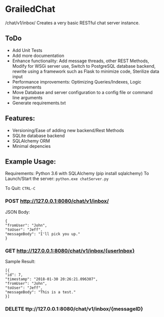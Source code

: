 # GrailedChat
/chat/v1/inbox/
Creates a very basic RESTful chat server instance.

## ToDo
- Add Unit Tests
- Add more documentation
- Enhance functionality: Add message threads, other REST Methods, Modify for WSGi server use, Switch to PostgreSQL database backend, rewrite using a framework such as Flask to minimize code, Sterilize data input
- Performance improvements: Optimizing Queries/Indexes, Logic improvements
- Move Database and server configuration to a config file or command line arguments
- Generate requirements.txt

## Features:
- Versioning/Ease of adding new backend/Rest Methods
- SQLite database backend
- SQLAlchemy ORM
- Minimal depencies

## Example Usage:
Requirements: Python 3.6 with SQLAlchemy (pip install sqlalchemy)
To Launch/Start the server: 
`python.exe chatServer.py`

To Quit:
`CTRL-C`

### POST http://127.0.0.1:8080/chat/v1/inbox/
JSON Body:
```
{
"fromUser": "John",
"toUser": "Jeff",
"messageBody": "I'll pick you up."
}
```

### GET http://127.0.0.1:8080/chat/v1/inbox/{userInbox}
Sample Result:
```
[{
"id": 7,
"timestamp": "2018-01-30 20:26:21.096307",
"fromUser": "John",
"toUser": "Jeff",
"messageBody": "This is a test."
}]
```

### DELETE ttp://127.0.0.1:8080/chat/v1/inbox/{messageID}
